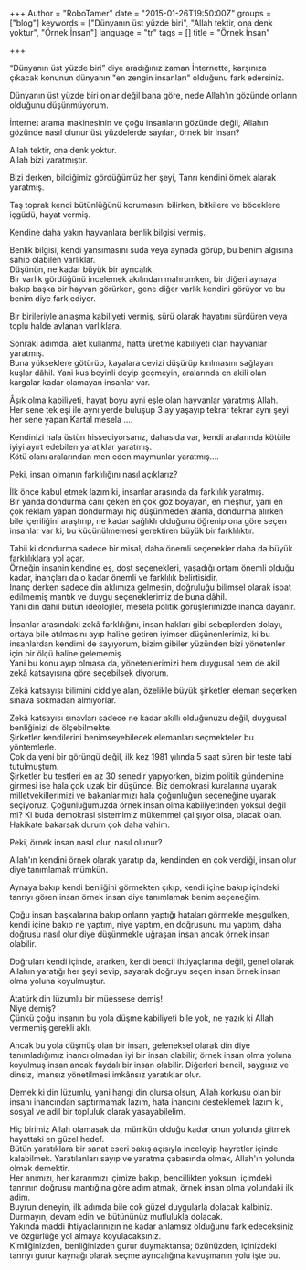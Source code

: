 +++
Author = "RoboTamer"
date = "2015-01-26T19:50:00Z"
groups = ["blog"]
keywords = ["Dünyanın üst yüzde biri", "Allah tektir, ona denk yoktur", "Örnek İnsan"]
language = "tr"
tags = []
title = "Örnek İnsan"

+++

“Dünyanın üst yüzde biri” diye aradığınız zaman İnternette, karşınıza çıkacak konunun dünyanın "en zengin insanları" olduğunu fark edersiniz.  
 
Dünyanın üst yüzde biri onlar değil bana göre, nede Allah'ın gözünde onların olduğunu düşünmüyorum.  
 
İnternet arama makinesinin ve çoğu insanların gözünde değil, Allahın gözünde nasıl olunur üst yüzdelerde sayılan, örnek bir insan?  

Allah tektir, ona denk yoktur.  
Allah bizi yaratmıştır.  
 
Bizi derken, bildiğimiz gördüğümüz her şeyi, Tanrı kendini örnek alarak yaratmış.  
 
Taş toprak kendi bütünlüğünü korumasını bilirken, bitkilere ve böceklere içgüdü, hayat vermiş.  

Kendine daha yakın hayvanlara benlik bilgisi vermiş.  

Benlik bilgisi, kendi yansımasını suda veya aynada görüp, bu benim algısına sahip olabilen varlıklar.  
Düşünün, ne kadar büyük bir ayrıcalık.  
Bir varlık gördüğünü incelemek akılından mahrumken, bir diğeri aynaya bakıp başka bir hayvan görürken, gene diğer varlık kendini görüyor ve bu benim diye fark ediyor.  

Bir birileriyle anlaşma kabiliyeti vermiş, sürü olarak hayatını sürdüren veya toplu halde avlanan varlıklara.  

Sonraki adımda, alet kullanma, hatta üretme kabiliyeti olan hayvanlar yaratmış.  
Buna yükseklere götürüp, kayalara cevizi düşürüp kırılmasını sağlayan kuşlar dâhil. Yani kus beyinli deyip geçmeyin, aralarında en akili olan kargalar kadar olamayan insanlar var.  

Âşık olma kabiliyeti, hayat boyu ayni eşle olan hayvanlar yaratmış Allah.  
Her sene tek eşi ile aynı yerde buluşup 3 ay yaşayıp tekrar tekrar aynı şeyi her sene yapan Kartal mesela ....  

Kendinizi hala üstün hissediyorsanız, dahasıda var, kendi aralarında kötüile iyiyi ayırt edebilen yaratıklar yaratmış.  
Kötü olanı aralarından men eden maymunlar yaratmış....  

Peki, insan olmanın farklılığını nasıl açıklarız? 

İlk önce kabul etmek lazım ki, insanlar arasında da farklılık yaratmış.  
Bir yanda dondurma canı çeken en çok göz boyayan, en meşhur, yani en çok reklam yapan dondurmayı hiç düşünmeden alanla, dondurma alırken bile içeriliğini araştırıp, ne kadar sağlıklı olduğunu öğrenip ona göre seçen insanlar var ki, bu küçünülmemesi gerektiren büyük bir farklılıktır.  

Tabii ki dondurma sadece bir misal, daha önemli seçenekler daha da büyük farklılıklara yol açar.  
Örneğin insanin kendine eş, dost seçenekleri, yaşadığı ortam önemli olduğu kadar, inançları da o kadar önemli ve farklılık belirtisidir.  
İnanç derken sadece din aklımıza gelmesin, doğruluğu bilimsel olarak ispat edilmemiş mantık ve duygu seçeneklerimiz de buna dâhil.  
Yani din dahil bütün ideolojiler, mesela politik görüşlerimizde inanca dayanır.  

İnsanlar arasındaki zekâ farklılığını, insan hakları gibi sebeplerden dolayı, ortaya bile atılmasını ayıp haline getiren iyimser düşünenlerimiz, ki bu insanlardan kendimi de sayıyorum, bizim gibiler yüzünden bizi yönetenler için bir ölçü haline gelememiş.  
Yani bu konu ayıp olmasa da, yönetenlerimizi hem duygusal hem de akil zekâ katsayısına göre seçebilsek diyorum.  

Zekâ katsayısı bilimini ciddiye alan, özelikle büyük şirketler eleman seçerken sınava sokmadan almıyorlar.  
 
Zekâ katsayısı sınavları sadece ne kadar akıllı olduğunuzu değil, duygusal benliğinizi de ölçebilmekte.  
Şirketler kendilerini benimseyebilecek elemanları seçmekteler bu yöntemlerle.  
Çok da yeni bir görüngü değil, ilk kez 1981 yılında 5 saat süren bir teste tabi tutulmuştum.  
Şirketler bu testleri en az 30 senedir yapıyorken, bizim politik gündemine girmesi ise hala çok uzak bir düşünce. Biz demokrasi kuralarına uyarak milletvekillerimizi ve bakanlarımızı hala çoğunluğun seçeneğine uyarak seçiyoruz. Çoğunluğumuzda örnek insan olma kabiliyetinden yoksul değil mi? Ki buda demokrasi sistemimiz mükemmel çalışıyor olsa, olacak olan. Hakikate bakarsak durum çok daha vahim.  

Peki, örnek insan nasıl olur, nasıl olunur?  

Allah'ın kendini örnek olarak yaratıp da, kendinden en çok verdiği, insan olur diye tanımlamak mümkün.  

Aynaya bakıp kendi benliğini görmekten çıkıp, kendi içine bakıp içindeki tanrıyı gören insan örnek insan diye tanımlamak benim seçeneğim.  

Çoğu insan başkalarına bakıp onların yaptığı hataları görmekle meşgulken, kendi içine bakıp ne yaptım, niye yaptım, en doğrusunu mu yaptım, daha doğrusu nasıl olur diye düşünmekle uğraşan insan ancak örnek insan olabilir.  

Doğruları kendi içinde, ararken, kendi bencil ihtiyaçlarına değil, genel olarak Allahın yaratığı her şeyi sevip, sayarak doğruyu seçen insan örnek insan olma yoluna koyulmuştur.  

Atatürk din lüzumlu bir müessese demiş!  
Niye demiş?  
Çünkü çoğu insanın bu yola düşme kabiliyeti bile yok, ne yazık ki Allah vermemiş gerekli aklı.  

Ancak bu yola düşmüş olan bir insan, geleneksel olarak din diye tanımladığımız inancı olmadan iyi bir insan olabilir; örnek insan olma yoluna koyulmuş insan ancak faydalı bir insan olabilir. Diğerleri bencil, saygısız ve dinsiz, imansız yönetilmesi imkânsız yaratıklar olur.  

Demek ki din lüzumlu, yani hangi din olursa olsun, Allah korkusu olan bir insanı inancından saptırmamak lazım, hata inancını desteklemek lazım ki, sosyal ve adil bir topluluk olarak yasayabilelim.  

Hiç birimiz Allah olamasak da, mümkün olduğu kadar onun yolunda gitmek hayattaki en güzel hedef.  
Bütün yaratıklara bir sanat eseri bakış açısıyla inceleyip hayretler içinde kalabilmek. Yaratılanları sayıp ve yaratma çabasında olmak, Allah'ın yolunda olmak demektir.  
Her anımızı, her kararımızı içimize bakıp, bencillikten yoksun, içimdeki tanrının doğrusu mantığına göre adım atmak, örnek insan olma yolundaki ilk adim.  
Buyrun deneyin, ilk adımda bile çok güzel duygularla dolacak kalbiniz.  
Durmayın, devam edin ve bütününüz mutlulukla dolacak.  
Yakında maddi ihtiyaçlarınızın ne kadar anlamsız olduğunu fark edeceksiniz ve özgürlüğe yol almaya koyulacaksınız.  
Kimliğinizden, benliğinizden gurur duymaktansa; özünüzden, içinizdeki tanrıyı gurur kaynağı olarak seçme ayrıcalığına kavuşmanın yolu işte bu.  

